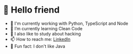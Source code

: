 # 🤖 Hello friend

- 🐍 I'm currently working with Python, TypeScript and Node
- 🌱 I’m currently learning Clean Code
- 🔭 I also like to study about hacking
- 📫 How to reach me: [LinkedIn](https://www.linkedin.com/in/brunodesouzabezerra/)
- 🤡 Fun fact: I don't like Java

<!--
<div>
    <img height="170" align="left" src="https://github-readme-stats.vercel.app/api?username=buguno&show_icons=true&theme=dracula" />
    <img src="https://github-readme-stats.vercel.app/api/top-langs/?username=buguno&layout=compact&show_icons=true&theme=dracula" />
</div>

## 🏆️ Github Trophies

<img width=800 src="https://github-profile-trophy.vercel.app/?username=buguno&column=8&theme=dracula&no-frame=true"/>

**Kmiokande/Kmiokande** is a ✨ _special_ ✨ repository because its `README.md` (this file) appears on your GitHub profile.

Here are some ideas to get you started:

- 🔭 I’m currently working on ...
- 🌱 I’m currently learning ...
- 👯 I’m looking to collaborate on ...
- 🤔 I’m looking for help with ...
- 💬 Ask me about ...
- 📫 How to reach me: ...
- 😄 Pronouns: ...
- ⚡ Fun fact: ...
-->
